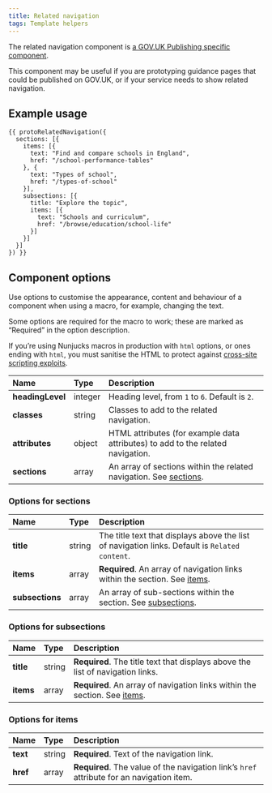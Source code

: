 ```yaml
---
title: Related navigation
tags: Template helpers
---
```


The related navigation component is [a GOV.UK Publishing specific component](https://components.publishing.service.gov.uk/component-guide/related_navigation).

This component may be useful if you are prototyping guidance pages that could be published on GOV.UK, or if your service needs to show related navigation.

## Example usage

```njk
{{ protoRelatedNavigation({
  sections: [{
    items: [{
      text: "Find and compare schools in England",
      href: "/school-performance-tables"
    }, {
      text: "Types of school",
      href: "/types-of-school"
    }],
    subsections: [{
      title: "Explore the topic",
      items: [{
        text: "Schools and curriculum",
        href: "/browse/education/school-life"
      }]
    }]
  }]
}) }}
```

## Component options

Use options to customise the appearance, content and behaviour of a component when using a macro, for example, changing the text.

Some options are required for the macro to work; these are marked as “Required” in the option description.

If you’re using Nunjucks macros in production with `html` options, or ones ending with `html`, you must sanitise the HTML to protect against [cross-site scripting exploits](https://developer.mozilla.org/en-US/docs/Glossary/Cross-site_scripting).

| Name | Type | Description |
| :--- | :--- | :---------- |
| **headingLevel** | integer | Heading level, from `1` to `6`. Default is `2`. |
| **classes** | string | Classes to add to the related navigation. |
| **attributes** | object | HTML attributes (for example data attributes) to add to the related navigation. |
| **sections** | array | An array of sections within the related navigation. See [sections](#options-for-sections). |

### Options for sections

| Name | Type | Description |
| :--- | :--- | :---------- |
| **title** | string | The title text that displays above the list of navigation links. Default is `Related content`. |
| **items** | array | **Required**. An array of navigation links within the section. See [items](#options-for-items). |
| **subsections** | array | An array of sub-sections within the section. See [subsections](#options-for-subsections). |

### Options for subsections

| Name | Type | Description |
| :--- | :--- | :---------- |
| **title** | string | **Required**. The title text that displays above the list of navigation links. |
| **items** | array | **Required**. An array of navigation links within the section. See [items](#options-for-items). |

### Options for items

| Name | Type | Description |
| :--- | :--- | :---------- |
| **text** | string | **Required**. Text of the navigation link. |
| **href** | array | **Required**. The value of the navigation link’s `href` attribute for an navigation item. |
